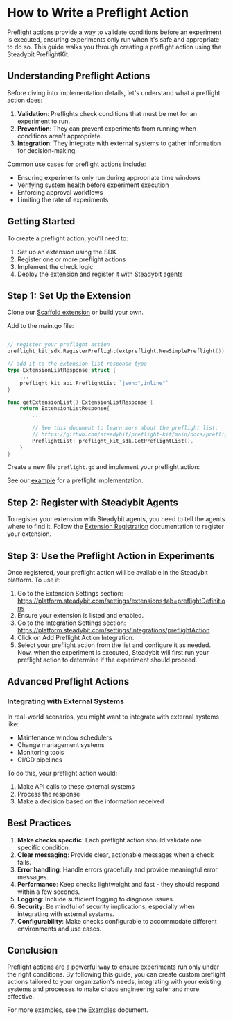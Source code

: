 # How to Write a Preflight Action

Preflight actions provide a way to validate conditions before an experiment is executed, ensuring experiments only run when it's safe and appropriate to do so. This guide walks you through creating a preflight action using the Steadybit PreflightKit.

## Understanding Preflight Actions

Before diving into implementation details, let's understand what a preflight action does:

1. **Validation**: Preflights check conditions that must be met for an experiment to run.
2. **Prevention**: They can prevent experiments from running when conditions aren't appropriate.
3. **Integration**: They integrate with external systems to gather information for decision-making.

Common use cases for preflight actions include:

- Ensuring experiments only run during appropriate time windows
- Verifying system health before experiment execution
- Enforcing approval workflows
- Limiting the rate of experiments

## Getting Started

To create a preflight action, you'll need to:

1. Set up an extension using the SDK
2. Register one or more preflight actions
3. Implement the check logic
4. Deploy the extension and register it with Steadybit agents

## Step 1: Set Up the Extension

Clone our [Scaffold extension](https://github.com/steadybit/extension-scaffold) or build your own.

Add to the main.go file:

```go

// register your preflight action
preflight_kit_sdk.RegisterPreflight(extpreflight.NewSimplePreflight())

// add it to the extension list response type
type ExtensionListResponse struct {
    ...
    preflight_kit_api.PreflightList `json:",inline"`
}

func getExtensionList() ExtensionListResponse {
    return ExtensionListResponse{
        ...
        
        // See this document to learn more about the preflight list:
        // https://github.com/steadybit/preflight-kit/main/docs/preflight-api.md#index-response
        PreflightList: preflight_kit_sdk.GetPreflightList(),
    }
}
```

Create a new file `preflight.go` and implement your preflight action:

See our [example](examples.md) for a preflight implementation.



## Step 2: Register with Steadybit Agents

To register your extension with Steadybit agents, you need to tell the agents where to find it. Follow the [Extension Registration](../preflight-registration.md) documentation to register your extension.

## Step 3: Use the Preflight Action in Experiments

Once registered, your preflight action will be available in the Steadybit platform. To use it:

1. Go to the Extension Settings section: https://platform.steadybit.com/settings/extensions;tab=preflightDefinitions
2. Ensure your extension is listed and enabled.
3. Go to the Integration Settings section: https://platform.steadybit.com/settings/integrations/preflightAction
4. Click on Add Preflight Action Integration.
5. Select your preflight action from the list and configure it as needed.
Now, when the experiment is executed, Steadybit will first run your preflight action to determine if the experiment should proceed.

## Advanced Preflight Actions

### Integrating with External Systems

In real-world scenarios, you might want to integrate with external systems like:

- Maintenance window schedulers
- Change management systems
- Monitoring tools
- CI/CD pipelines

To do this, your preflight action would:

1. Make API calls to these external systems
2. Process the response
3. Make a decision based on the information received

## Best Practices

1. **Make checks specific**: Each preflight action should validate one specific condition.
2. **Clear messaging**: Provide clear, actionable messages when a check fails.
3. **Error handling**: Handle errors gracefully and provide meaningful error messages.
4. **Performance**: Keep checks lightweight and fast - they should respond within a few seconds.
5. **Logging**: Include sufficient logging to diagnose issues.
6. **Security**: Be mindful of security implications, especially when integrating with external systems.
7. **Configurability**: Make checks configurable to accommodate different environments and use cases.

## Conclusion

Preflight actions are a powerful way to ensure experiments run only under the right conditions. By following this guide, you can create custom preflight actions tailored to your organization's needs, integrating with your existing systems and processes to make chaos engineering safer and more effective.

For more examples, see the [Examples](../examples.md) document.
